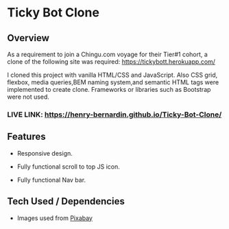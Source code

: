# Ticky Bot Clone

## Overview 

As a requirement to join a Chingu.com voyage for their Tier#1 cohort, a clone of the following site was required: 
https://tickybott.herokuapp.com/

I cloned this project with vanilla HTML/CSS and JavaScript. Also CSS grid, flexbox, media queries,BEM naming system,and semantic HTML tags were implemented to create clone. Frameworks or libraries such as Bootstrap were not used.

### LIVE LINK: https://henry-bernardin.github.io/Ticky-Bot-Clone/

## Features 

- Responsive design. 

- Fully functional scroll to top JS icon.

- Fully functional Nav bar. 

## Tech Used / Dependencies

- Images used from [Pixabay](https://pixabay.com/)
